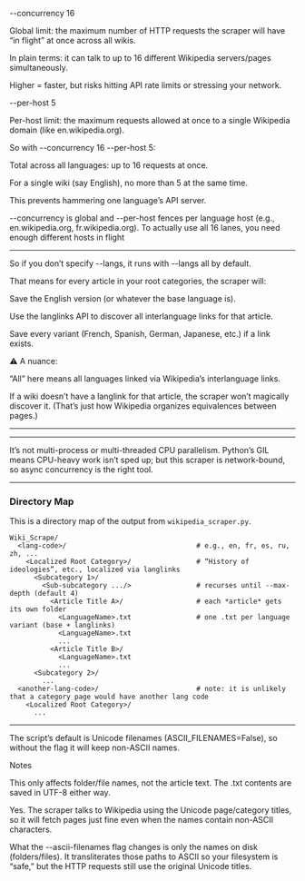 --concurrency 16

Global limit: the maximum number of HTTP requests the scraper will have “in flight” at once across all wikis.

In plain terms: it can talk to up to 16 different Wikipedia servers/pages simultaneously.

Higher = faster, but risks hitting API rate limits or stressing your network.

--per-host 5

Per-host limit: the maximum requests allowed at once to a single Wikipedia domain (like en.wikipedia.org).

So with --concurrency 16 --per-host 5:

Total across all languages: up to 16 requests at once.

For a single wiki (say English), no more than 5 at the same time.

This prevents hammering one language’s API server.

--concurrency is global and --per-host fences per language host (e.g., en.wikipedia.org, fr.wikipedia.org). To actually use all 16 lanes, you need enough different hosts in flight

-------------

So if you don’t specify --langs, it runs with --langs all by default.

That means for every article in your root categories, the scraper will:

Save the English version (or whatever the base language is).

Use the langlinks API to discover all interlanguage links for that article.

Save every variant (French, Spanish, German, Japanese, etc.) if a link exists.

⚠️ A nuance:

“All” here means all languages linked via Wikipedia’s interlanguage links.

If a wiki doesn’t have a langlink for that article, the scraper won’t magically discover it. (That’s just how Wikipedia organizes equivalences between pages.)




-------------



-----

It’s not multi-process or multi-threaded CPU parallelism. Python’s GIL means CPU-heavy work isn’t sped up; but this scraper is network-bound, so async concurrency is the right tool.




---

### Directory Map 

This is a directory map of the output from `wikipedia_scraper.py`.

```
Wiki_Scrape/
  <lang-code>/                                # e.g., en, fr, es, ru, zh, ...
    <Localized Root Category>/                # “History of ideologies”, etc., localized via langlinks
      <Subcategory 1>/
        <Sub-subcategory .../>                # recurses until --max-depth (default 4)
          <Article Title A>/                  # each *article* gets its own folder
            <LanguageName>.txt                # one .txt per language variant (base + langlinks)
            <LanguageName>.txt
            ...
          <Article Title B>/
            <LanguageName>.txt
            ...
      <Subcategory 2>/
        ...
  <another-lang-code>/                        # note: it is unlikely that a category page would have another lang code
    <Localized Root Category>/
      ...
```

-----


The script’s default is Unicode filenames (ASCII_FILENAMES=False), so without the flag it will keep non-ASCII names.

Notes

This only affects folder/file names, not the article text. The .txt contents are saved in UTF-8 either way.




Yes. The scraper talks to Wikipedia using the Unicode page/category titles, so it will fetch pages just fine even when the names contain non-ASCII characters.

What the --ascii-filenames flag changes is only the names on disk (folders/files). It transliterates those paths to ASCII so your filesystem is “safe,” but the HTTP requests still use the original Unicode titles.
